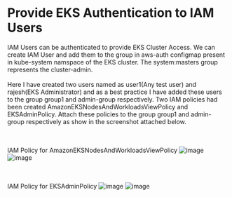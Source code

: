 # Provide EKS Authentication to IAM Users

IAM Users can be authenticated to provide EKS Cluster Access. We can create IAM User and add them to the group in aws-auth configmap present in kube-system namspace of the EKS cluster. The system:masters group represents the cluster-admin.
<br> <br/>
Here I have created two users named as user1(Any test user) and rajesh(EKS Administrator) and as a best practice I have added these users to the group group1 and admin-group respectively.
Two IAM policies had been created AmazonEKSNodesAndWorkloadsViewPolicy and EKSAdminPolicy. Attach these policies to the group group1 and admin-group respectively as show in the screenshot attached below.

<br> <br/>
IAM Policy for AmazonEKSNodesAndWorkloadsViewPolicy
![image](https://github.com/singhritesh85/EKS-Authentication/assets/56765895/d9c03a76-a3da-426b-ad8b-2252497a7ac8)
![image](https://github.com/singhritesh85/EKS-Authentication/assets/56765895/258c418c-2a29-4cc5-aa7f-cfe72e92d9eb)

<br><br/>
IAM Policy for EKSAdminPolicy
![image](https://github.com/singhritesh85/EKS-Authentication/assets/56765895/074750dd-05ff-4fca-a0f0-c86d899f5567)
![image](https://github.com/singhritesh85/EKS-Authentication/assets/56765895/6eb43d38-381c-464d-bec3-555e36746ff5)



